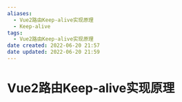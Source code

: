 ```yaml
---
aliases:
  - Vue2路由Keep-alive实现原理
  - Keep-alive
tags:
  - Vue2路由Keep-alive实现原理
date created: 2022-06-20 21:57
date updated: 2022-06-20 21:59
---
```


# Vue2路由Keep-alive实现原理
